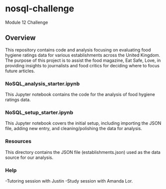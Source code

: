 # nosql-challenge
Module 12 Challenge

## Overview
This repository contains code and analysis focusing on evaluating food hygiene ratings data for various establishments across the United Kingdom. The purpose of this project is to assist the food magazine, Eat Safe, Love, in providing insights to journalists and food critics for deciding where to focus future articles.

### NoSQL_analysis_starter.ipynb
This Jupyter notebook contains the code for the analysis of food hygiene ratings data.

### NoSQL_setup_starter.ipynb
This Jupyter notebook covers the initial setup, including importing the JSON file, adding new entry, and cleaning/polishing the data for analysis.

### Resources
This directory contains the JSON file (establishments.json) used as the data source for our analysis.

### Help
-Tutoring session with Justin -Study session with Amanda Lor.
